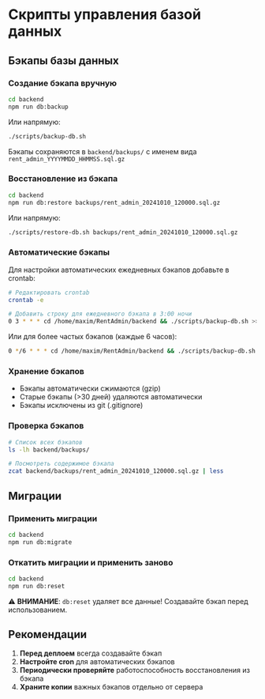 # Скрипты управления базой данных

## Бэкапы базы данных

### Создание бэкапа вручную

```bash
cd backend
npm run db:backup
```

Или напрямую:
```bash
./scripts/backup-db.sh
```

Бэкапы сохраняются в `backend/backups/` с именем вида `rent_admin_YYYYMMDD_HHMMSS.sql.gz`

### Восстановление из бэкапа

```bash
cd backend
npm run db:restore backups/rent_admin_20241010_120000.sql.gz
```

Или напрямую:
```bash
./scripts/restore-db.sh backups/rent_admin_20241010_120000.sql.gz
```

### Автоматические бэкапы

Для настройки автоматических ежедневных бэкапов добавьте в crontab:

```bash
# Редактировать crontab
crontab -e

# Добавить строку для ежедневного бэкапа в 3:00 ночи
0 3 * * * cd /home/maxim/RentAdmin/backend && ./scripts/backup-db.sh >> /home/maxim/RentAdmin/backend/backups/cron.log 2>&1
```

Или для более частых бэкапов (каждые 6 часов):
```bash
0 */6 * * * cd /home/maxim/RentAdmin/backend && ./scripts/backup-db.sh >> /home/maxim/RentAdmin/backend/backups/cron.log 2>&1
```

### Хранение бэкапов

- Бэкапы автоматически сжимаются (gzip)
- Старые бэкапы (>30 дней) удаляются автоматически
- Бэкапы исключены из git (.gitignore)

### Проверка бэкапов

```bash
# Список всех бэкапов
ls -lh backend/backups/

# Посмотреть содержимое бэкапа
zcat backend/backups/rent_admin_20241010_120000.sql.gz | less
```

## Миграции

### Применить миграции
```bash
cd backend
npm run db:migrate
```

### Откатить миграции и применить заново
```bash
cd backend
npm run db:reset
```

⚠️ **ВНИМАНИЕ**: `db:reset` удаляет все данные! Создавайте бэкап перед использованием.

## Рекомендации

1. **Перед деплоем** всегда создавайте бэкап
2. **Настройте cron** для автоматических бэкапов
3. **Периодически проверяйте** работоспособность восстановления из бэкапа
4. **Храните копии** важных бэкапов отдельно от сервера
